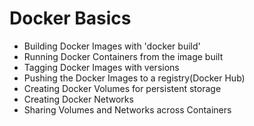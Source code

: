# Docker Basics

- Building Docker Images with 'docker build'
- Running Docker Containers from the image built
- Tagging Docker Images with versions
- Pushing the Docker Images to a registry(Docker Hub)
- Creating Docker Volumes for persistent storage
- Creating Docker Networks
- Sharing Volumes and Networks across Containers
